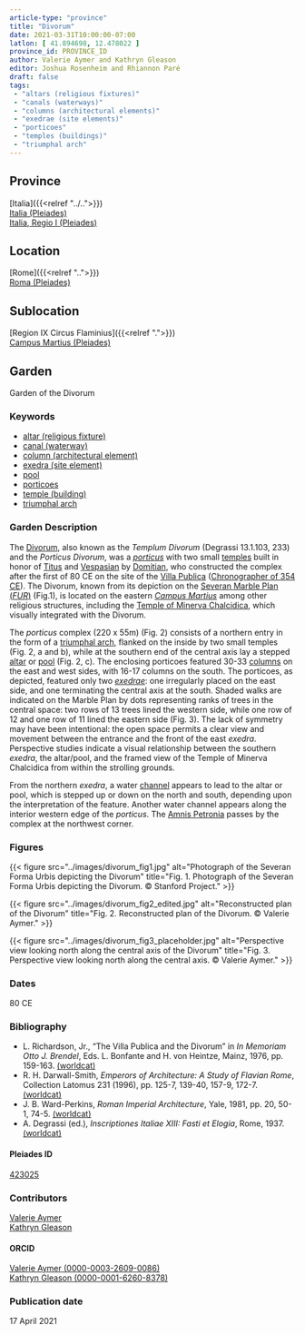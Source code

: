 ```yaml
---
article-type: "province"
title: "Divorum"
date: 2021-03-31T10:00:00-07:00
latlon: [ 41.894698, 12.478022 ]
province_id: PROVINCE_ID
author: Valerie Aymer and Kathryn Gleason
editor: Joshua Rosenheim and Rhiannon Paré
draft: false
tags:
 - "altars (religious fixtures)"
 - "canals (waterways)"
 - "columns (architectural elements)"
 - "exedrae (site elements)"
 - "porticoes"
 - "temples (buildings)"
 - "triumphal arch"
---
```


## Province

[Italia]({{<relref "../..">}}) \
[Italia (Pleiades)](https://pleiades.stoa.org/places/1052) \
[Italia, Regio I (Pleiades)](https://pleiades.stoa.org/places/441075550)
<!-- -->
## Location

[Rome]({{<relref "..">}}) \
[Roma (Pleiades)](https://pleiades.stoa.org/places/423025)
<!-- -->
## Sublocation

[Region IX Circus Flaminius]({{<relref ".">}}) \
[Campus Martius (Pleiades)](https://pleiades.stoa.org/places/422863)
<!-- -->
<!-- -->
<!-- -->
## Garden

Garden of the Divorum
<!-- -->
### Keywords
<!-- -->
- [altar (religious fixture)](http://vocab.getty.edu/page/aat/300003725)
- [canal (waterway)](http://vocab.getty.edu/page/aat/300006075)
- [column (architectural element)](http://vocab.getty.edu/page/aat/300001571)
- [exedra (site element)](http://vocab.getty.edu/page/aat/300081589)
- [pool](http://vocab.getty.edu/page/aat/300008692)
- [porticoes](http://vocab.getty.edu/page/aat/300004145)
- [temple (building)](http://vocab.getty.edu/page/aat/300007595)
- [triumphal arch](http://vocab.getty.edu/page/aat/300007003)
<!-- -->
<!-- -->
### Garden Description
<!-- -->
The [Divorum](https://penelope.uchicago.edu/Thayer/E/Gazetteer/Places/Europe/Italy/Lazio/Roma/Rome/_Texts/PLATOP*/Divorum.html), also known as the *Templum Divorum* (Degrassi 13.1.103, 233) and the *Porticus Divorum*, was a [*porticus*](http://vocab.getty.edu/page/aat/300004145) with two small [temples](http://vocab.getty.edu/page/aat/300007595) built in honor of [Titus](https://en.wikipedia.org/wiki/Titus) and [Vespasian](https://en.wikipedia.org/wiki/Vespasian) by [Domitian](https://en.wikipedia.org/wiki/Domitian), who constructed the complex after the first of 80 CE on the site of the [Villa Publica](https://www.digitalaugustanrome.org/records/villa-publica) ([Chronographer of 354 CE](http://www.tertullian.org/fathers/chronography_of_354_14_regions_of_rome.htm)). The Divorum, known from its depiction on the [Severan Marble Plan (*FUR*)](https://formaurbis.stanford.edu/index.php?field0=all&search0=DIVORUM&op0=and&field1=all&search1=) (Fig.1), is located on the eastern [*Campus Martius*](https://en.wikipedia.org/wiki/Campus_Martius) among other religious structures, including the [Temple of Minerva Chalcidica](https://penelope.uchicago.edu/Thayer/E/Gazetteer/Places/Europe/Italy/Lazio/Roma/Rome/_Texts/PLATOP*/Minerva_Chalcidica.html), which visually integrated with the Divorum.

The *porticus* complex (220 x 55m) (Fig. 2) consists of a northern entry in the form of a [triumphal arch](http://vocab.getty.edu/page/aat/300007003), flanked on the inside by two small temples (Fig. 2, a and b), while at the southern end of the central axis lay a stepped [altar](http://vocab.getty.edu/page/aat/300003725) or [pool](http://vocab.getty.edu/page/aat/300008692) (Fig. 2, c). The enclosing porticoes featured 30-33 [columns](http://vocab.getty.edu/page/aat/300001571) on the east and west sides, with 16-17 columns on the south. The porticoes, as depicted, featured only two [*exedrae*](http://vocab.getty.edu/page/aat/300081589): one irregularly placed on the east side, and one terminating the central axis at the south. Shaded walks are indicated on the Marble Plan by dots representing ranks of trees in the central space:  two rows of 13 trees lined the western side, while one row of 12 and one row of 11 lined the eastern side (Fig. 3). The lack of symmetry may have been intentional: the open space permits a clear view and movement between the entrance and the front of the east *exedra*. Perspective studies indicate a visual relationship between the southern *exedra*, the altar/pool, and the framed view of the Temple of Minerva Chalcidica from within the strolling grounds.

From the northern *exedra*, a water [channel](http://vocab.getty.edu/page/aat/300006075) appears to lead to the altar or pool, which is stepped up or down on the north and south, depending upon the interpretation of the feature. Another water channel appears along the interior western edge of the *porticus*. The [Amnis Petronia](https://penelope.uchicago.edu/Thayer/E/Gazetteer/Places/Europe/Italy/Lazio/Roma/Rome/_Texts/PLATOP*/Amnis_Petronia.html) passes by the complex at the northwest corner.
<!-- -->
### Figures
<!-- -->
{{< figure src="../images/divorum_fig1.jpg" alt="Photograph of the Severan Forma Urbis depicting the Divorum" title="Fig. 1. Photograph of the Severan Forma Urbis depicting the Divorum. © Stanford Project." >}}
<!-- -->
{{< figure src="../images/divorum_fig2_edited.jpg" alt="Reconstructed plan of the Divorum" title="Fig. 2. Reconstructed plan of the Divorum. © Valerie Aymer." >}}
<!-- -->
{{< figure src="../images/divorum_fig3_placeholder.jpg" alt="Perspective view looking north along the central axis of the Divorum" title="Fig. 3. Perspective view looking north along the central axis. © Valerie Aymer." >}}
<!-- -->
### Dates

80 CE
<!-- --><!-- -->
### Bibliography
<!-- -->
* L. Richardson, Jr., “The Villa Publica and the Divorum” in *In Memoriam Otto J. Brendel*, Eds. L. Bonfante and H. von Heintze, Mainz, 1976, pp. 159-163. [(worldcat)](http://www.worldcat.org/oclc/890088916)
* R. H. Darwall-Smith, *Emperors of Architecture: A Study of Flavian Rome*, Collection Latomus 231 (1996), pp. 125-7, 139-40, 157-9, 172-7. [(worldcat)](http://www.worldcat.org/oclc/1000784723)
* J. B. Ward-Perkins, *Roman Imperial Architecture*, Yale, 1981, pp. 20, 50-1, 74-5. [(worldcat)](http://www.worldcat.org/oclc/833150443)
* A. Degrassi (ed.), *Inscriptiones Italiae XIII: Fasti et Elogia*, Rome, 1937. [(worldcat)](http://www.worldcat.org/oclc/769370170)
<!-- -->
#### Pleiades ID

[423025](https://pleiades.stoa.org/places/423025)
<!-- Pleiades resource for Location (Rome), not for the individual garden -->
<!-- -->
### Contributors

[Valerie Aymer](https://landscape.cals.cornell.edu/people/valerie-aymer/)\
[Kathryn Gleason](https://landscape.cals.cornell.edu/people/kathryn-l-gleason/)<!--Will these Cornell links suffice?-->
<!-- -->
#### ORCID

[Valerie Aymer (0000-0003-2609-0086)](https://orcid.org/0000-0003-2609-0086)\
[Kathryn Gleason (0000-0001-6260-8378)](https://orcid.org/0000-0001-6260-8378)
<!-- -->
### Publication date
<!-- -->
17 April 2021
